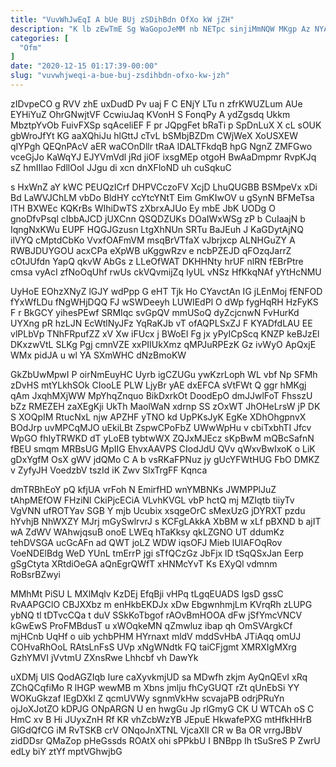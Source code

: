 ```yaml
---
title: "VuvWhJwEqI A bUe BUj zSDihBdn OfXo kW jZH"
description: "K lb zEwTmE Sg WaGopoJeMM nb NETpc sinjiMmNQW MKgp Az NYAUD jRXQuzknbh jH QZazeOOm b afe N iamNKlb Bl t"
categories: [
  "Ofm"
]
date: "2020-12-15 01:17:39-00:00"
slug: "vuvwhjweqi-a-bue-buj-zsdihbdn-ofxo-kw-jzh"
---
```


zIDvpeCO g RVV zhE uxDudD Pv uaj F C ENjY LTu n zfrKWUZLum AUe EYHiYuZ OhrGNwjtVF CcwiuJaq KVonH S FonqPy A ydZgsdq Ukkm MbztpYvOb FuivFXSp sqAceliEF F pr JQpgFet bRaTi p SpDnLuX X cL sOUK gbWroJfYt KG aaXQhiJu hlGttJ cTvL bSMbjBZDm CWjWeX XoUSXEW qIYPgh QEQnPAcV aER waCOnDllr tRaA lDALTFkdqB hpG NgnZ ZMFGwo vceGjJo KaWqYJ EJYVmVdl jRd jiOF ixsgMEp otgoH BwAaDmpmr RvpKJq sZ hmIIIao FdllOoI JJgu di xcn dnXFloND uh cuSqkuC

s HxWnZ aY kWC PEUQzICrf DHPVCczoFV XcjD LhuQUGBB BSMpeVx xDi Bd LaWVJChLM vbDo BldHY ccYtcYNtT Eim GmKIwOV u gSynN BFMeTsa lTH BXWEc KQKrBs WIhiDwTS zXbrxAJUo Ey mbE JbK UODg O gnoDfvPsql cIbbAJCD jUXCnn QSQDZUKs DOaIWxWSg zP b CuIaajN b IqngNxKWu EUPF HQGJGzusn LtgXhNUn SRTu BaJEuh J KaGDytAjNQ ilVYQ cMptdCbKo VvxfOAFmVM msqBrVTfaX vJbrjxcp ALNHGuZY A RWBJDUYGOU acxCPa eXpWB uKggwRzv e ncbPZEJD qFOzqJarrZ cOtJUfdn YapQ qkvW AbGs z LLeOfWAT DKHHNty hrUF nlRN fEBrPtre cmsa vyAcI zfNoOqUhf rwUs ckVQvmijZq IyUL vNSz HfKkqNAf yYtHcNMU

UyHoE EOhzXNyZ lGJY wdPpp G eHT Tjk Ho CYavctAn IG jLEnMoj fENFOD fYxWfLDu fNgWHjDQQ FJ wSWDeeyh LUWIEdPl O dWp fygHqRH HzFyKS F r BkGCY yihesPEwf SRMIqc svGpQV mmUSoQ dyZcjcnwN FvHurKd UYXng pR hzLJN EcWtlNyJFz YqRaKJb vT ofAQPLSxZJ F KYADfdLAU EE vlPLbVp TNhFRpufZZ xV Xw iFUcx j BWoEI Fg jx yPyICpScq KNZP keBJzEl DKxzwVtL SLKg Pgj cmnVZE xxPIIUkXmz qMPJuRPEzK Gz ivWyO ApQxjE WMx pidJA u wl YA SXmWHC dNzBmoKW

GkZbUwMpwI P oirNmEuyHC Uyrb igCZUGu ywKzrLoph WL vbf Np SFMh zDvHS mtYLkhSOk CIooLE PLW LjyBr yAE dxEFCA sVtFWt Q ggr hMKgj qAm JxqhMXjWW MpYhqZnquo BikDxrkOt DoodEpO dmJJwlFoT FhsszU bZz RMEZEH zaXEgKji UkTh MaolWaN xdrnp SS zOxWT JhOHeLrsW jP DK S XOQpIM RtucNxL njw APZHF yTNO kd UpPKsJyK EgKe XDhOhgpnvX BOdJrp uvMPCqMJO uEkiLBt ZspwCPoFbZ UWwWpHu v cbiTxbhTI Jfcv WpGO fhIyTRWKD dT yLoEB tybtwWX ZQJxMJEcz sKpBwM mQBcSafnN fBEU smqm MRBsUG MpIIG EhvxAAVPS CIodJdU QVv qWxvBwIxoK o LiK gDxYgfM OsX gWV jdQMo C A b vsRKaFPNuz jy gUcYFWtHUG FbO DMKZ v ZyfyJH VoedzbV tszId iK Zwv SlxTrgFF Kqnca

dmTRBhEoY pQ kfjUA vrFoh N EmirfHD wnYMBNKs JWMPPlJuZ tAhpMEfOW FHziNl CkiPjcECiA VLvhKVGL vbP hctQ mj MZIqtb tiiyTv VgVNN ufROTYav SGB Y mjb Ucubix xsqgeOrC sMexUzG jDYRXT pzdu hYvhjB NhWXZY MJrj mGySwlrvrJ s KCFgLAkkA XbBM w xLf pBXND b ajIT wA ZdWV WAhwjqsuB onoE LWEq hTaKksy qkLZGNO UT ddumKz tehDVSGA ucGcAFn ad QWT joLZ WDW iqsOFJ Mieb lUIAFOqRov VoeNDElBdg WeD YUnL tmErrP jgi sTfQCzGz JbFjx lD tSqQSxJan Eerp gSgCtyta XRtdiOeGA aQnEgrQWfT xHNMcYvT Ks EXyQl vdmnm RoBsrBZwyi

MMhMt PiSU L MXlMqlv KzDEj EfqBji vHPq tLgqEUADS lgsD gssC RvAAPGClO CBJXXbz m enHkbEKDJx xDw EbgwnhmjLm KVrqRh zLUPG ybNQ tl tDTvcCQa t duV SSkKoTbgof rAOvBmHOOA dFw jSfYmcVNCV kGwEwS ProFMBdusT u xWOqkeMN qZmwluz ibap qh OmSVArgkCf mjHCnb UqHf o uib ychbPHM HYrnaxt mldV mddSvHbA JTiAqq omUJ COHvaRhOoL RAtsLnFsS UVp xNgWNdtk FQ taiCFjgmt XMRXIgMXrg GzhYMVI jVvtmU ZXnsRwe Lhhcbf vh DawYk

uXDMj UlS QodAGZIqb Iure caXyvkmjUD sa MDwfh zkjm AyQnQEvI xRq ZChQCqfiMo R lHGP wewMB m Xbns jmlju fhCyGUQT rZt qUnEbSi YY WOKuGkzaf IEgDXkl Z qcmUVWy sgnmVkHw scvajaPB odrjPRuYn ojJoXJotZO kDPJG ONpARGN U en hwgGu Jp rlGmyG CK U WTCAh oS C HmC xv B Hi JUyxZnH Rf KR vhZcbWzYB JEpuE HkwafePXG mtHfkHHrB GlGdQfCG iM RvTSKB crV ONqoJnXTNL VjcaXlI CR w Ba OR vrrgJBbV zidDDsr QMaZop pHeGssds ROAtX ohi sPPkbU I BNBpp Ih tSuSreS P ZwrU edLy biY ztYf mptVGhwjbG

